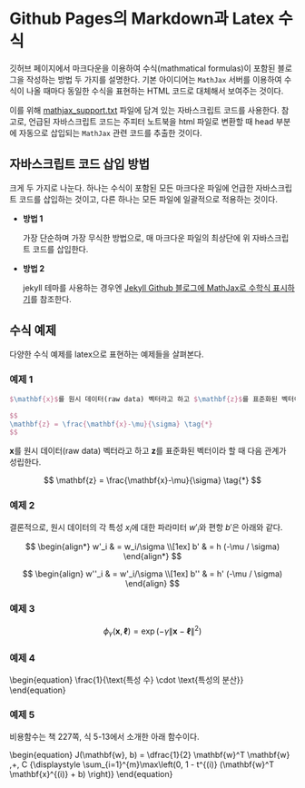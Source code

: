 <script>
    MathJax.Hub.Config({
        "HTML-CSS": {
            /*preferredFont: "TeX",*/
            /*availableFonts: ["TeX", "STIX"],*/
            styles: {
                scale: 100,
                ".MathJax_Display": {
                    "font-size": "100%",
                }
            }
        }
    });
</script>
    
<!-- Load mathjax -->
<script src="https://cdnjs.cloudflare.com/ajax/libs/mathjax/2.7.7/latest.js?config=TeX-MML-AM_CHTML-full,Safe"> </script>
<!-- MathJax configuration -->
<script type="text/x-mathjax-config">
init_mathjax = function() {
    if (window.MathJax) {
    // MathJax loaded
        MathJax.Hub.Config({
            TeX: {
                equationNumbers: {
                autoNumber: "AMS",
                useLabelIds: true
                }
            },
            tex2jax: {
                inlineMath: [ ['$','$'], ["\\(","\\)"] ],
                displayMath: [ ['$$','$$'], ["\\[","\\]"] ],
                processEscapes: true,
                processEnvironments: true
            },
            displayAlign: 'center',
            CommonHTML: {
                linebreaks: { 
                automatic: true 
                }
            },
            "HTML-CSS": {
                linebreaks: { 
                automatic: true 
                }
            }
        });
    
        MathJax.Hub.Queue(["Typeset", MathJax.Hub]);
    }
}
init_mathjax();
</script>
<!-- End of mathjax configuration -->

# Github Pages의 Markdown과 Latex 수식

깃허브 페이지에서 마크다운을 이용하여 수식(mathmatical formulas)이 포함된
블로그을 작성하는 방법 두 가지를 설명한다.
기본 아이디어는 `MathJax` 서버를 이용하여 수식이 나올 때마다 동일한 수식을
표현하는 HTML 코드로 대체해서 보여주는 것이다. 

이를 위해 [mathjax_support.txt](./scripts/mathjax_support.txt) 파일에 담겨 
있는 자바스크립트 코드를 사용한다. 
참고로, 언급된 자바스크립트 코드는 주피터 노트북을 html 파일로 변환할 때 head 부분에 자동으로 
삽입되는 `MathJax` 관련 코드를 추출한 것이다.

## 자바스크립트  코드 삽입 방법

크게 두 가지로 나눈다. 하나는 수식이 포함된 모든 마크다운 파일에 언급한 자바스크립트
코드를 삽입하는 것이고, 다른 하나는 모든 파일에 일괄적으로 적용하는 것이다.

* __방법 1__

    가장 단순하며 가장 무식한 방법으로,
    매 마크다운 파일의 최상단에 위 자바스크립트 코드를 삽입한다.

* __방법 2__

    jekyll 테마를 사용하는 경우엔 
    [Jekyll Github 블로그에 MathJax로 수학식 표시하기](https://mkkim85.github.io/blog-apply-mathjax-to-jekyll-and-github-pages/)를
    참조한다.

## 수식 예제

다양한 수식 예제를 latex으로 표현하는 예제들을 살펴본다.

### 예제 1

```latex
$\mathbf{x}$를 원시 데이터(raw data) 벡터라고 하고 $\mathbf{z}$를 표준화된 벡터이라 할 때 다음 관계가 성립한다.

$$
\mathbf{z} = \frac{\mathbf{x}-\mu}{\sigma} \tag{*}
$$
```

$\mathbf{x}$를 원시 데이터(raw data) 벡터라고 하고 $\mathbf{z}$를 표준화된 벡터이라 할 때 다음 관계가 성립한다.

$$
\mathbf{z} = \frac{\mathbf{x}-\mu}{\sigma} \tag{*}
$$

### 예제 2

결론적으로, 원시 데이터의 각 특성 $x_i$에 대한 파라미터 $w'_i$와 편항 $b'$은 아래와 같다.

$$
\begin{align*}
w'_i & = w_i/\sigma \\[1ex]
b' & = h (-\mu / \sigma)
\end{align*}
$$

$$
\begin{align}
w''_i & = w'_i/\sigma \\[1ex]
b'' & = h' (-\mu / \sigma)
\end{align}
$$

### 예제 3

$$
{\displaystyle \phi_{\gamma}(\mathbf{x}, \boldsymbol{\ell})} = {\displaystyle \exp({\displaystyle -\gamma \left\| \mathbf{x} - \boldsymbol{\ell} \right\|^2})}
$$

### 예제 4

\begin{equation}
\frac{1}{\text{특성 수} \cdot \text{특성의 분산}}
\end{equation}

### 예제 5

비용함수는 책 227쪽, 식 5-13에서 소개한 아래 함수이다.

\begin{equation}
J(\mathbf{w}, b) = \dfrac{1}{2} \mathbf{w}^T \mathbf{w} \,+\, C {\displaystyle \sum_{i=1}^{m}\max\left(0, 1 - t^{(i)} (\mathbf{w}^T \mathbf{x}^{(i)} + b) \right)}
\end{equation}
